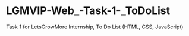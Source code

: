 # LGMVIP-Web_-Task-1-_ToDoList
Task 1 for LetsGrowMore Internship,
To Do List (HTML, CSS, JavaScript)
